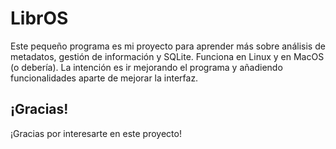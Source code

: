 # LibrOS

Este pequeño programa es mi proyecto para aprender más sobre análisis de metadatos, gestión de información y SQLite. Funciona en Linux y en MacOS (o debería). La intención es ir mejorando el programa y añadiendo funcionalidades aparte de mejorar la interfaz.

## ¡Gracias!

¡Gracias por interesarte en este proyecto!

